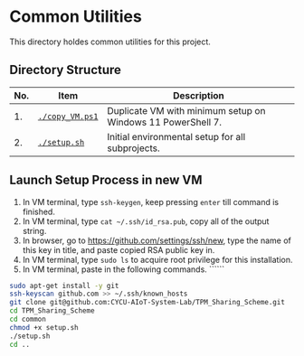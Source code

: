 # Common Utilities

This directory holdes common utilities for this project.

## Directory Structure

| No. | Item                                 | Description                                                 |
| --- | ------------------------------------ | ----------------------------------------------------------- |
| 1.  | [```./copy_VM.ps1```](./copy_VM.ps1) | Duplicate VM with minimum setup on Windows 11 PowerShell 7. |
| 2.  | [```./setup.sh```](./setup.sh)       | Initial environmental setup for all subprojects.            |

## Launch Setup Process in new VM

1. In VM terminal, type ```ssh-keygen```, keep pressing ```enter``` till command is finished.
2. In VM terminal, type ```cat ~/.ssh/id_rsa.pub```, copy all of the output string.
3. In browser, go to <https://github.com/settings/ssh/new>, type the name of this key in title, and paste copied RSA public key in.
4. In VM terminal, type ```sudo ls``` to acquire root privilege for this installation.
5. In VM terminal, paste in the following commands. ``````

```bash
sudo apt-get install -y git
ssh-keyscan github.com >> ~/.ssh/known_hosts
git clone git@github.com:CYCU-AIoT-System-Lab/TPM_Sharing_Scheme.git
cd TPM_Sharing_Scheme
cd common
chmod +x setup.sh
./setup.sh
cd ..

```
